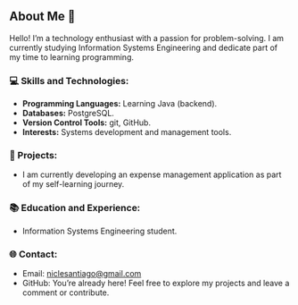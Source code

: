 ## About Me 👋  

Hello! I’m a technology enthusiast with a passion for problem-solving. I am currently studying Information Systems Engineering and dedicate part of my time to learning programming.  

### 💻 Skills and Technologies:  
- **Programming Languages:** Learning Java (backend).  
- **Databases:** PostgreSQL.  
- **Version Control Tools:** git, GitHub.  
- **Interests:** Systems development and management tools.  

### 🎯 Projects:  
- I am currently developing an expense management application as part of my self-learning journey.  

### 📚 Education and Experience:  
- Information Systems Engineering student.  

### 🌐 Contact:  
- Email: [niclesantiago@gmail.com](#)  
- GitHub: You’re already here! Feel free to explore my projects and leave a comment or contribute.  
